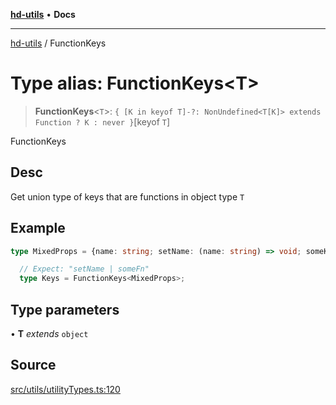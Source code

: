 [**hd-utils**](../README.md) • **Docs**

***

[hd-utils](../globals.md) / FunctionKeys

# Type alias: FunctionKeys\<T\>

> **FunctionKeys**\<`T`\>: `{ [K in keyof T]-?: NonUndefined<T[K]> extends Function ? K : never }`\[keyof `T`\]

FunctionKeys

## Desc

Get union type of keys that are functions in object type `T`

## Example

```ts
type MixedProps = {name: string; setName: (name: string) => void; someKeys?: string; someFn?: (...args: any) => any;};

  // Expect: "setName | someFn"
  type Keys = FunctionKeys<MixedProps>;
```

## Type parameters

• **T** *extends* `object`

## Source

[src/utils/utilityTypes.ts:120](https://github.com/AhmadHddad/h-utils/blob/5c76ff5de068cee019fc632d9da2e395721bb48f/src/utils/utilityTypes.ts#L120)
